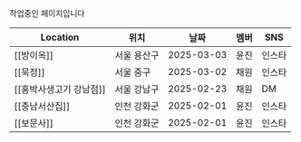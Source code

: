 작업중인 페이지입니다

| Location       | 위치     | 날짜         | 멤버  | SNS |
| -------------- | ------ | ---------- | --- | --- |
| [[방이옥]]        | 서울 용산구 | 2025-03-03 | 윤진  | 인스타 |
| [[묵정]]         | 서울 중구  | 2025-03-02 | 채원  | 인스타 |
| [[홍박사생고기 강남점]] | 서울 강남구 | 2025-02-23 | 채원  | DM  |
| [[충남서산집]]      | 인천 강화군 | 2025-02-01 | 윤진  | 인스타 |
| [[보문사]]        | 인천 강화군 | 2025-02-01 | 윤진  | 인스타 |
